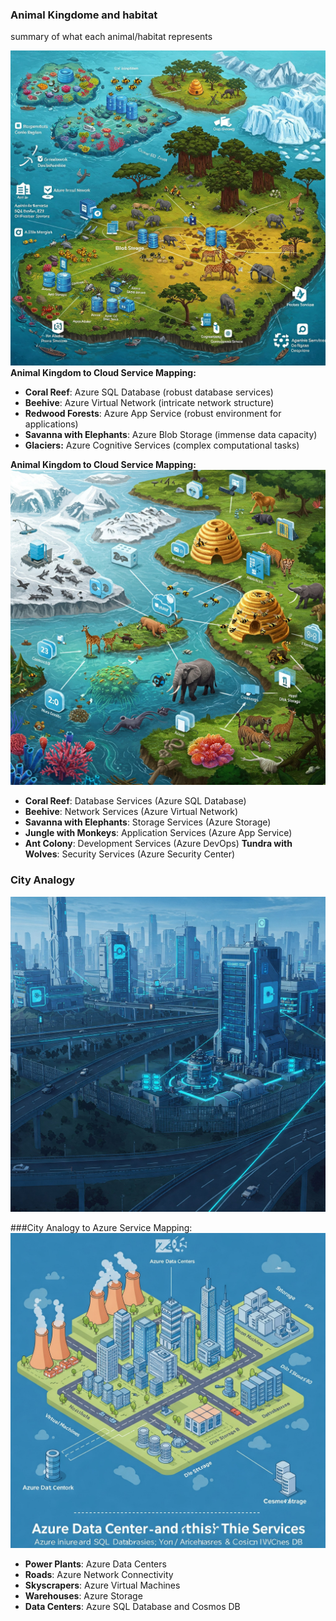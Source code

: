 ### Animal Kingdome and habitat
 summary of what each animal/habitat represents

![Animal/habitat Analogy](animal_habitat-Azure.jfif)
**Animal Kingdom to Cloud Service Mapping:**

- **Coral Reef**: Azure SQL Database (robust database services)
- **Beehive**: Azure Virtual Network (intricate network structure)
- **Redwood Forests**: Azure App Service (robust environment for applications)
- **Savanna with Elephants**: Azure Blob Storage (immense data capacity)
- **Glaciers:** Azure Cognitive Services (complex computational tasks)


 **Animal Kingdom to Cloud Service Mapping:**
![Animal Kingdome Analogy](animal-kingdom-cloud.jfif)


- **Coral Reef**: Database Services (Azure SQL Database)
- **Beehive**: Network Services (Azure Virtual Network)
- **Savanna with Elephants**: Storage Services (Azure Storage)
- **Jungle with Monkeys**: Application Services (Azure App Service)
- **Ant Colony**: Development Services (Azure DevOps)
  **Tundra with Wolves**: Security Services (Azure Security Center)
### City Analogy
![City Analogy](City-cloud.jfif)

###City Analogy to Azure Service Mapping:
![City Analogy](City_analogy_cloud.jfif)

- **Power Plants**: Azure Data Centers
- **Roads**: Azure Network Connectivity
- **Skyscrapers**: Azure Virtual Machines
- **Warehouses**: Azure Storage
- **Data Centers**: Azure SQL Database and Cosmos DB




